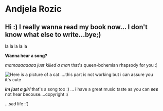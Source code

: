 # Andjela Rozic

## Hi :) I really wanna read my book now... I don't know what else to write...bye;)

la la la la la

**Wanna hear a song?**

*mamaaaaaaaa just killed a man* that's queen-bohemian rhapsody for you :)

![Here is a picture of a cat](https://images.app.goo.gl/DXJCdJAS9n66ohxc7) ....this part is not working but i can assure you it's cute

***im just a girl***  that's a song too :) ... i have a great music taste as you can ***see*** not hear becouse....copyright :/

...sad life :`)
